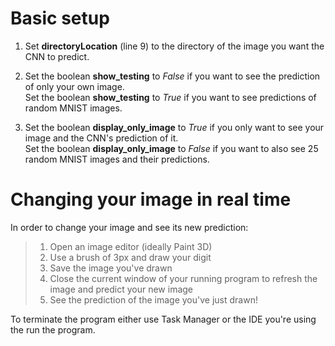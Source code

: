 <h1>Basic setup</h1>

1. Set **directoryLocation** (line 9) to the directory of the image you want the CNN to predict.

2. Set the boolean **show_testing** to *False* if you want to see the prediction of only your own image.<br>
   Set the boolean **show_testing** to *True* if you want to see predictions of random MNIST images.

3. Set the boolean **display_only_image** to *True* if you only want to see your image and the CNN's prediction of it.<br>
   Set the boolean **display_only_image** to *False* if you want to also see 25 random MNIST images and their predictions.

<h1>Changing your image in real time</h1>

In order to change your image and see its new prediction:<br>

>1. Open an image editor (ideally Paint 3D)
>2. Use a brush of 3px and draw your digit
>3. Save the image you've drawn
>4. Close the current window of your running program to refresh the image and predict your new image
>5. See the prediction of the image you've just drawn!

To terminate the program either use Task Manager or the IDE you're using the run the program.
